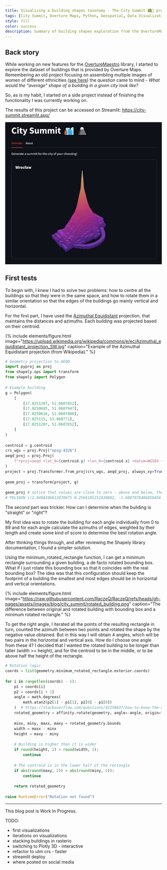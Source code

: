 ```yaml
---
title: Visualizing a building shapes taxonomy - The City Summit 🏙️🗻 project
tags: [City Summit, Overture Maps, Python, Geospatial, Data Visualization]
style: fill
color: success
description: Summary of building shapes exploration from the OvertureMaps dataset.
---
```


## Back story

While working on new features for the [OvertureMaestro](https://github.com/kraina-ai/overturemaestro) library, I started to explore the dataset of buildings that is provided by Overture Maps. Remembering an old project focusing on assembling multiple images of women of different ethnicities ([see here](https://theonlinephotographer.typepad.com/the_online_photographer/2013/09/averaged-faces-of-various-nationalities.html)) the question came to mind - *What would the "average" shape of a building in a given city look like?*

So, as is my habit, I started on a side project instead of finishing the functionality I was currently working on.

The results of this project can be accessed on Streamlit: https://city-summit.streamlit.app/

![alt text](https://raw.githubusercontent.com/RaczeQ/RaczeQ/refs/heads/gh-pages/assets/images/projects/city_summit.png "City Summit project screenshot")

## First tests

To begin with, I knew I had to solve two problems: how to centre all the buildings so that they were in the same space, and how to rotate them in a similar orientation so that the edges of the buildings go mainly vertical and horizontal.

For the first part, I have used the [Azimuthal Equidistant](https://en.wikipedia.org/wiki/Azimuthal_equidistant_projection) projection, that maintains the distances and azimuths. Each building was projected based on their centroid.

{% include elements/figure.html image="https://upload.wikimedia.org/wikipedia/commons/e/ec/Azimuthal_equidistant_projection_SW.jpg" caption="Example of the Azimuthal Equidistant projection (from Wikipedia)." %}

```python
# Geometry projection to AEQD
import pyproj as proj
from shapely.ops import transform
from shapely import Polygon

# Example building
g = Polygon(
    [
        [17.0251207, 51.0607852],
        [17.0250685, 51.0607947],
        [17.0250616, 51.0607808],
        [17.025115, 51.060771],
        [17.0251207, 51.0607852],
    ]
)

centroid = g.centroid
crs_wgs = proj.Proj("epsg:4326")
aeqd_proj = proj.Proj(
    f"+proj=aeqd +lat_0={centroid.y} +lon_0={centroid.x} +datum=WGS84 +units=m"
)
project = proj.Transformer.from_proj(crs_wgs, aeqd_proj, always_xy=True).transform

geom_proj = transform(project, g)

geom_proj # notice that values are close to zero - above and below, these are in meters
# POLYGON ((2.0498206612070975 0.2566105251930882, -1.6097078406850456 1.3134800558941384, -2.093439190884303 -0.2328869958116028, 1.6502174436552757 -1.3231316731725968, 2.0498206612070975 0.2566105251930882))
```

The second part was trickier. How can I determine when the building is "straight" or "right"?

My first idea was to rotate the building for each angle individually from 0 to 89 and for each angle calculate the azimuths of edges, weighted by their length and create some kind of score to determine the best rotation angle.

After thinking things through, and after reviewing the Shapely library documentation, I found a simpler solution.

Using the minimum_rotated_rectangle function, I can get a minimum rectangle surrounding a given building, a de facto rotated bounding box. What if I just rotate this bounding box so that it coincides with the real bounding box? The idea was that this configuration should keep the footprint of a building the smallest and most edges should be in horizontal and vertical orientations.

{% include elements/figure.html image="https://raw.githubusercontent.com/RaczeQ/RaczeQ/refs/heads/gh-pages/assets/images/blog/city_summit/rotated_building.png" caption="The difference between original and rotated building with bounding box and a minimum rotated rectangle." %}

To get the right angle, I iterated all the points of the resulting rectangle in turn, counted the azimuth between two points and rotated the shape by the negative value obtained. But in this way I will obtain 4 angles, which will be two pairs in the horizontal and vertical axis. How do I choose one angle from these 4? I decided that I wanted the rotated building to be longer than taller (width >= height), and for the centroid to be in the middle, or to be above half the height of the rectangle.

```python
# Rotation logic
coords = list(geometry.minimum_rotated_rectangle.exterior.coords)

for i in range(len(coords) - 1):
    p1 = coords[i]
    p2 = coords[i + 1]
    angle = math.degrees(
        math.atan2(p2[1] - p1[1], p2[0] - p1[0])
    )  # https://stackoverflow.com/questions/42258637/how-to-know-the-angle-between-two-points
    rotated_geometry = affinity.rotate(geometry, angle=-angle, origin="centroid")

    minx, miny, maxx, maxy = rotated_geometry.bounds
    width = maxx - minx
    height = maxy - miny

    # Building is higher than it is wider
    if round(height, 2) > round(width, 2):
        continue

    # The centroid is in the lower half of the rectangle
    if abs(round(maxy, 2)) > abs(round(miny, 2)):
        continue

    return rotated_geometry

raise RuntimeError("Rotation not found")
```

---

This blog post is Work In Progress.

TODO:

- first visualizations
- iterations on visualizations
- stacking buildings in rasterio
- switching to Plotly 3D - interactive
- refactor to utm crs - faster
- streamlit deploy
- where posted on social media
